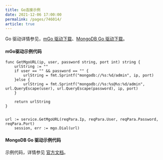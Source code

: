```yaml
---
title: Go连接示例
date: 2021-12-06 17:00:00
permalink: /pages/746014/
article: true
---
```



Go 驱动详情参见，[mGo 驱动下载](https://gopkg.in/mgo.v2)、[MongoDB Go 驱动下载](https://github.com/mongodb/mongo-go-driver/)。

#### mGo驱动示例代码

```
func GetMgoURL(ip, user, password string, port int) string {
    urlString := ""
    if user == "" && password == "" {
        urlString = fmt.Sprintf("mongodb://%s:%d/admin", ip, port)
    }else {
        urlString = fmt.Sprintf("mongodb://%s:%s@%s:%d/admin", url.QueryEscape(user), url.QueryEscape(password), ip, port)
    }

    return urlString
}


url := service.GetMgoURL(reqPara.Ip, reqPara.User, reqPara.Password, reqPara.Port)
    session, err := mgo.Dial(url)
```

#### MongoDB Go 驱动示例代码

示例代码，详情参见 [官方文档](https://www.mongodb.com/blog/post/quick-start-golang--mongodb--starting-and-setup)。
